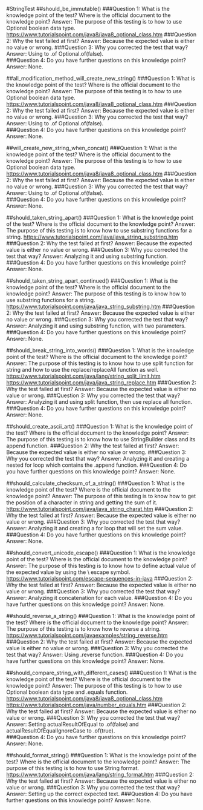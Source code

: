 #StringTest
##should_be_immutable()
###Question 1: What is the knowledge point of the test? Where is the official document to the knowledge point?
Answer: The purpose of this testing is to how to use Optional boolean data type. https://www.tutorialspoint.com/java8/java8_optional_class.htm
###Question 2: Why the test failed at first?
Answer: Because the expected value is either no value or wrong.
###Question 3: Why you corrected the test that way?
Answer: Using to .of Optional.of(false).		
###Question 4: Do you have further questions on this knowledge point?
Answer: None.

##all_modification_method_will_create_new_string()
###Question 1: What is the knowledge point of the test? Where is the official document to the knowledge point?
Answer: The purpose of this testing is to how to use Optional boolean data type. https://www.tutorialspoint.com/java8/java8_optional_class.htm
###Question 2: Why the test failed at first?
Answer: Because the expected value is either no value or wrong.
###Question 3: Why you corrected the test that way?
Answer: Using to .of Optional.of(false).		
###Question 4: Do you have further questions on this knowledge point?
Answer: None.

##will_create_new_string_when_concat()
###Question 1: What is the knowledge point of the test? Where is the official document to the knowledge point?
Answer: The purpose of this testing is to how to use Optional boolean data type. https://www.tutorialspoint.com/java8/java8_optional_class.htm
###Question 2: Why the test failed at first?
Answer: Because the expected value is either no value or wrong.
###Question 3: Why you corrected the test that way?
Answer: Using to .of Optional.of(false).		
###Question 4: Do you have further questions on this knowledge point?
Answer: None.

##should_taken_string_apart()
###Question 1: What is the knowledge point of the test? Where is the official document to the knowledge point?
Answer: The purpose of this testing is to know how to use substring functions for a string. https://www.tutorialspoint.com/java/java_string_substring.htm
###Question 2: Why the test failed at first?
Answer: Because the expected value is either no value or wrong.
###Question 3: Why you corrected the test that way?
Answer: Analyzing it and using substring function.		
###Question 4: Do you have further questions on this knowledge point?
Answer: None.

##should_taken_string_apart_continued()
###Question 1: What is the knowledge point of the test? Where is the official document to the knowledge point?
Answer: The purpose of this testing is to know how to use substring functions for a string. https://www.tutorialspoint.com/java/java_string_substring.htm
###Question 2: Why the test failed at first?
Answer: Because the expected value is either no value or wrong.
###Question 3: Why you corrected the test that way?
Answer: Analyzing it and using substring function, with two parameters.		
###Question 4: Do you have further questions on this knowledge point?
Answer: None.

##should_break_string_into_words()
###Question 1: What is the knowledge point of the test? Where is the official document to the knowledge point?
Answer: The purpose of this testing is to know how to use split function for string and how to use the replace/replaceAll function as well. https://www.tutorialspoint.com/java/lang/string_split_limit.htm https://www.tutorialspoint.com/java/java_string_replace.htm
###Question 2: Why the test failed at first?
Answer: Because the expected value is either no value or wrong.
###Question 3: Why you corrected the test that way?
Answer: Analyzing it and using split function, then use replace all function.		
###Question 4: Do you have further questions on this knowledge point?
Answer: None.

##should_create_ascii_art()
###Question 1: What is the knowledge point of the test? Where is the official document to the knowledge point?
Answer: The purpose of this testing is to know how to use StringBuilder class and its append function. 
###Question 2: Why the test failed at first?
Answer: Because the expected value is either no value or wrong.
###Question 3: Why you corrected the test that way?
Answer: Analyzing it and creating a nested for loop which contains the .append function.
###Question 4: Do you have further questions on this knowledge point?
Answer: None.

##should_calculate_checksum_of_a_string()
###Question 1: What is the knowledge point of the test? Where is the official document to the knowledge point?
Answer: The purpose of this testing is to know how to get the position of a character in string and getting the sum of it. https://www.tutorialspoint.com/java/java_string_charat.htm
###Question 2: Why the test failed at first?
Answer: Because the expected value is either no value or wrong.
###Question 3: Why you corrected the test that way?
Answer: Analyzing it and creating a for loop that will set the sum value.
###Question 4: Do you have further questions on this knowledge point?
Answer: None.

##should_convert_unicode_escape()
###Question 1: What is the knowledge point of the test? Where is the official document to the knowledge point?
Answer: The purpose of this testing is to know how to define actual value of the expected value by using the \ escape symbol. https://www.tutorialspoint.com/escape-sequences-in-java
###Question 2: Why the test failed at first?
Answer: Because the expected value is either no value or wrong.
###Question 3: Why you corrected the test that way?
Answer: Analyzing it concatenation for each value.
###Question 4: Do you have further questions on this knowledge point?
Answer: None.

##should_reverse_a_string()
###Question 1: What is the knowledge point of the test? Where is the official document to the knowledge point?
Answer: The purpose of this testing is to know how to reverse a string. https://www.tutorialspoint.com/javaexamples/string_reverse.htm
###Question 2: Why the test failed at first?
Answer: Because the expected value is either no value or wrong.
###Question 3: Why you corrected the test that way?
Answer: Using .reverse function.
###Question 4: Do you have further questions on this knowledge point?
Answer: None.

##should_compare_string_with_different_cases()
###Question 1: What is the knowledge point of the test? Where is the official document to the knowledge point?
Answer: The purpose of this testing is to how to use Optional boolean data type and .equals function. https://www.tutorialspoint.com/java8/java8_optional_class.htm https://www.tutorialspoint.com/java/number_equals.htm
###Question 2: Why the test failed at first?
Answer: Because the expected value is either no value or wrong.
###Question 3: Why you corrected the test that way?
Answer: Setting actualResultOfEqual to .of(false) and actualResultOfEqualIgnoreCase to .of(true).		
###Question 4: Do you have further questions on this knowledge point?
Answer: None.

##should_format_string()
###Question 1: What is the knowledge point of the test? Where is the official document to the knowledge point?
Answer: The purpose of this testing is to how to use String format. https://www.tutorialspoint.com/java/lang/string_format.htm
###Question 2: Why the test failed at first?
Answer: Because the expected value is either no value or wrong.
###Question 3: Why you corrected the test that way?
Answer: Setting up the correct expected text.
###Question 4: Do you have further questions on this knowledge point?
Answer: None.
